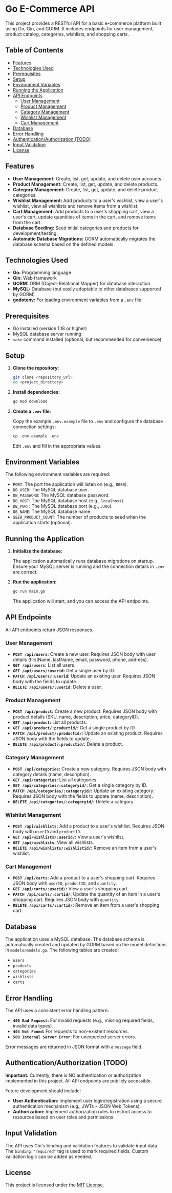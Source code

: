 # Go E-Commerce API

This project provides a RESTful API for a basic e-commerce platform built using Go, Gin, and GORM.  It includes endpoints for user management, product catalog, categories, wishlists, and shopping carts.

## Table of Contents

- [Features](#features)
- [Technologies Used](#technologies-used)
- [Prerequisites](#prerequisites)
- [Setup](#setup)
- [Environment Variables](#environment-variables)
- [Running the Application](#running-the-application)
- [API Endpoints](#api-endpoints)
    - [User Management](#user-management)
    - [Product Management](#product-management)
    - [Category Management](#category-management)
    - [Wishlist Management](#wishlist-management)
    - [Cart Management](#cart-management)
- [Database](#database)
- [Error Handling](#error-handling)
- [Authentication/Authorization (TODO)](#authenticationauthorization-todo)
- [Input Validation](#input-validation)
- [License](#license)

## Features

*   **User Management:** Create, list, get, update, and delete user accounts.
*   **Product Management:** Create, list, get, update, and delete products.
*   **Category Management:** Create, list, get, update, and delete product categories.
*   **Wishlist Management:** Add products to a user's wishlist, view a user's wishlist, view all wishlists and remove items from a wishlist.
*   **Cart Management:** Add products to a user's shopping cart, view a user's cart, update quantities of items in the cart, and remove items from the cart.
*   **Database Seeding:** Seed initial categories and products for development/testing.
*   **Automatic Database Migrations:** GORM automatically migrates the database schema based on the defined models.

## Technologies Used

*   **Go:** Programming language
*   **Gin:** Web framework
*   **GORM:** ORM (Object-Relational Mapper) for database interaction
*   **MySQL:** Database (but easily adaptable to other databases supported by GORM)
*   **godotenv:** For loading environment variables from a `.env` file

## Prerequisites

*   Go installed (version 1.18 or higher)
*   MySQL database server running
*   `make` command installed (optional, but recommended for convenience)

## Setup

1.  **Clone the repository:**

    ```bash
    git clone <repository_url>
    cd <project_directory>
    ```

2.  **Install dependencies:**

    ```bash
    go mod download
    ```

3.  **Create a `.env` file:**

    Copy the example `.env.example` file to `.env` and configure the database connection settings:

    ```bash
    cp .env.example .env
    ```

    Edit `.env` and fill in the appropriate values.

## Environment Variables

The following environment variables are required:

*   `PORT`: The port the application will listen on (e.g., `8080`).
*   `DB_USER`: The MySQL database user.
*   `DB_PASSWORD`: The MySQL database password.
*   `DB_HOST`: The MySQL database host (e.g., `localhost`).
*   `DB_PORT`: The MySQL database port (e.g., `3306`).
*   `DB_NAME`: The MySQL database name.
*   `SEED_PRODUCT_COUNT`: The number of products to seed when the application starts (optional).

## Running the Application

1.  **Initialize the database:**

    The application automatically runs database migrations on startup.  Ensure your MySQL server is running and the connection details in `.env` are correct.

2.  **Run the application:**

    ```bash
    go run main.go
    ```

    The application will start, and you can access the API endpoints.

## API Endpoints

All API endpoints return JSON responses.

### User Management

*   **`POST /api/users`:** Create a new user.  Requires JSON body with user details (firstName, lastName, email, password, phone, address).
*   **`GET /api/users`:** List all users.
*   **`GET /api/users/:userid`:** Get a single user by ID.
*   **`PATCH /api/users/:userid`:** Update an existing user.  Requires JSON body with the fields to update.
*   **`DELETE /api/users/:userid`:** Delete a user.

### Product Management

*   **`POST /api/product`:** Create a new product.  Requires JSON body with product details (SKU, name, description, price, categoryID).
*   **`GET /api/product`:** List all products.
*   **`GET /api/product/:productid/`:** Get a single product by ID.
*   **`PATCH /api/product/:productid/`:** Update an existing product. Requires JSON body with the fields to update.
*   **`DELETE /api/product/:productid/`:** Delete a product.

### Category Management

*   **`POST /api/categories`:** Create a new category.  Requires JSON body with category details (name, description).
*   **`GET /api/categories`:** List all categories.
*   **`GET /api/categories/:categoryid/`:** Get a single category by ID.
*   **`PATCH /api/categories/:categoryid/`:** Update an existing category.  Requires JSON body with the fields to update (name, description).
*   **`DELETE /api/categories/:categoryid/`:** Delete a category.

### Wishlist Management

*   **`POST /api/wishlists`:** Add a product to a user's wishlist.  Requires JSON body with `userID` and `productID`.
*   **`GET /api/wishlists/:userid/`:** View a user's wishlist.
*   **`GET /api/wishlists`:** View all wishlists.
*   **`DELETE /api/wishlists/:wishlistid/`:** Remove an item from a user's wishlist.

### Cart Management

*   **`POST /api/carts`:** Add a product to a user's shopping cart. Requires JSON body with `userID`, `productID`, and `quantity`.
*   **`GET /api/carts/:userid/`:** View a user's shopping cart.
*   **`PATCH /api/carts/:cartid/`:** Update the quantity of an item in a user's shopping cart. Requires JSON body with `quantity`.
*   **`DELETE /api/carts/:cartid/`:** Remove an item from a user's shopping cart.

## Database

The application uses a MySQL database.  The database schema is automatically created and updated by GORM based on the model definitions in `models/models.go`.  The following tables are created:

*   `users`
*   `products`
*   `categories`
*   `wishlists`
*   `carts`

## Error Handling

The API uses a consistent error handling pattern:

*   **`400 Bad Request`:** For invalid requests (e.g., missing required fields, invalid data types).
*   **`404 Not Found`:** For requests to non-existent resources.
*   **`500 Internal Server Error`:** For unexpected server errors.

Error messages are returned in JSON format with a `message` field.

## Authentication/Authorization (TODO)

**Important:** Currently, there is NO authentication or authorization implemented in this project. All API endpoints are publicly accessible.

Future development should include:

*   **User Authentication:** Implement user login/registration using a secure authentication mechanism (e.g., JWTs - JSON Web Tokens).
*   **Authorization:** Implement authorization rules to restrict access to resources based on user roles and permissions.

## Input Validation

The API uses Gin's binding and validation features to validate input data.  The `binding:"required"` tag is used to mark required fields.  Custom validation logic can be added as needed.

## License

This project is licensed under the [MIT License](LICENSE).
